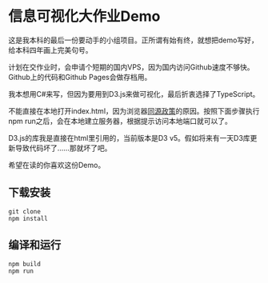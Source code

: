 # 信息可视化大作业Demo

这是我本科的最后一份要动手的小组项目。正所谓有始有终，就想把demo写好，给本科四年画上完美句号。

计划在交作业时，会申请个短期的国内VPS，因为国内访问Github速度不够快。Github上的代码和Github Pages会做存档用。

我本想用C#来写，但因为要用到D3.js来做可视化，最后折衷选择了TypeScript。

不能直接在本地打开index.html，因为浏览器[同源政策](https://developer.mozilla.org/zh-CN/docs/Web/Security/Same-origin_policy)的原因。按照下面步骤执行npm run之后，会在本地建立服务器，根据提示访问本地端口就可以了。

D3.js的库我是直接在html里引用的，当前版本是D3 v5。假如将来有一天D3库更新导致代码坏了……那就坏了吧。

希望在读的你喜欢这份Demo。

## 下载安装

~~~Shell
git clone
npm install
~~~

## 编译和运行

~~~Shell
npm build
npm run
~~~
